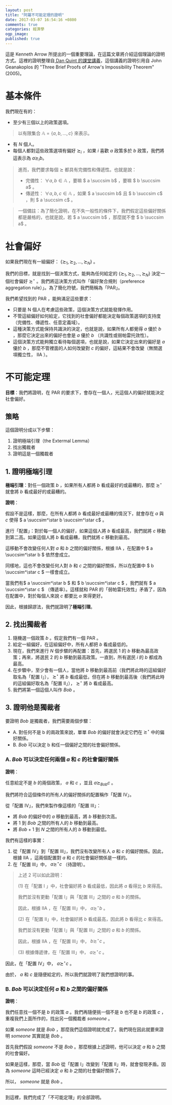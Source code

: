 ```yaml
---
layout: post
title: "阿羅不可能定理的證明"
date: 2017-03-07 16:54:16 +0800
comments: true
categories: 經濟學
ogp_image: 
published: true
---
```


這是 Kenneth Arrow 所提出的一個重要理論，在這篇文章將介紹這個理論的證明方式。這裡的證明整理自[ Dan Quint 的課堂講義](http://www.ssc.wisc.edu/~dquint/econ698/)，這個講義的證明引用自 John Geanakoplos 的 "Three Brief Proofs of Arrow's Impossibility Theorem" (2005)。

<!--more-->

# 基本條件

我們現在有的：

* 至少有三個以上的政策選項。

> 以有限集合 $\mathbb{A} = \lbrace a, b, ..., c \rbrace$ 來表示。

* 有 $N$ 個人。
* 每個人都對這些政策選項有偏好 $\succsim_i$ ，如果 $i$ 喜歡 $a$ 政策多於 $b$ 政策，我們將這表示為 $a \succsim_i b$。

> 進而，我們要求每個 $\succsim$ 都具有完備性和傳遞性。也就是說：
> 
> * 完備性： $\forall a, b \in \mathbb{A}$ ，要嘛 $ a \succsim b$ ，要嘛 $ b \succsim a$ 。
> * 傳遞性： $\forall a, b, c \in \mathbb{A}$ ，如果 $ a \succsim b$ 且 $ b \succsim c$ ，則 $ a \succsim c$ 。

> 一個備註：為了簡化證明，在不失一般性的條件下，我們假定這些偏好關係都是嚴格的，也就是說，若 $ a \succsim b$ ，那麼就不會 $ b \succsim a$ 。

# 社會偏好

如果我們現在有一組偏好： $\lbrace \succsim_1, \succsim_2, ..., \succsim_N \rbrace$ 。

我們的目標，就是找到一個決策方式，能夠為任何給定的 $\lbrace \succsim_1, \succsim_2, ..., \succsim_N \rbrace$ 決定一個社會偏好 $\succsim^\star$ 。我們將這決策方式叫作「偏好聚合規則（preference aggregation rule）」。為了簡化符號，我們簡稱為「PAR」。

我們希望找到的 PAR ，能夠滿足這些要求：

* 只要是 N 個人在考慮這些政策，這個決策方式就能發揮作用。
* 不管這組偏好如何給定，它找到的社會偏好都能決定每個政策選項的支持度（完備性、傳遞性、任意定義域）。
* 這種決策方式能保持共識決的決定，也就是說，如果所有人都覺得 $a$ 優於 $b$ ，那麼它決定出來的偏好也會是 $a$ 優於 $b$ （共識性或弱帕雷托效性）。
* 這個決策方式能夠獨立看待每個選項，也就是說，如果它決定出來的偏好是 $a$ 優於 $b$ ，那麼不管裡面的人如何改變對 $c$ 的偏好，這結果不會改變（無關選項獨立性， IIA ）。

# 不可能定理

**目標**：我們將證明，在 PAR 的要求下，會存在一個人，光這個人的偏好就能決定社會偏好。

## 策略

這個證明分成以下步驟：

1. 證明極端引理（the Extermal Lemma）
2. 找出獨裁者
3. 證明這是一個獨裁者

## 1. 證明極端引理

**極端引理**：對任一個政策 $b$ ，如果所有人都將 $b$ 看成最好的或最糟的，那麼 $\succsim^\star$ 就會將 $b$ 看成最好的或最糟的。

**證明**：

假設不是這樣，那麼，在所有人都將 $b$ 看成最好或最糟的情況下，就會存在 $a$ 與 $c$ 使得 $ a \succsim^\star b \succsim^\star c$ 。

進行「配置」：對於每一個人的偏好，如果這個人將 $b$ 看成最高，我們就將 $c$ 移動到第二高。如果這個人將 $b$ 看成最糟，我們就將 $c$ 移動到最高。

這移動不會改變任何人對 $a$ 和 $b$ 之間的偏好關係，根據 IIA ，在配置中 $ a \succsim^\star b $ 依然會成立。

同樣地，這也不會改變任何人對 $b$ 和 $c$ 之間的偏好關係，所以在配置中 $ b \succsim^\star c $ 一樣會成立。

當我們有$ a \succsim^\star b $ 和 $ b \succsim^\star c $ ，我們就有 $ a \succsim^\star c $ （傳遞率）。這樣就和 PAR 的「弱帕雷托效性」矛盾了，因為在配置中，對於每個人來說 $c$ 都要比 $a$ 來得更好。

因此，根據歸謬法，我們就證明了**極端引理**。

## 2. 找出獨裁者

1. 隨機選一個政策 $b$ 。假定我們有一個 PAR 。
2. 給定一組偏好，在這組偏好中，所有人都把 $b$ 看成最低的。
3. 現在，我們來進行 $N$ 個步驟的再配置：首先，將選民 $1$ 的 $b$ 移動為最高政策；再來，將選民 $2$ 的 $b$ 移動到最高政策。一直到，所有選民 $i$ 的 $b$ 都成為最高。
4. 在步驟中，至少會有一個人，當他將 $b$ 移動到最高前（我們將此時的這組偏好取名為「配置 I」）， $\succsim^\star$ 將 $b$ 看成最低，但在將 $b$ 移動到最高後（我們將此時的這組偏好取名為「配置 II」）， $\succsim^\star$ 將 $b$ 看成最高。
5. 我們將第一個這個人叫作 $Bob$ 。

## 3. 證明他是獨裁者

要證明 $Bob$ 是獨裁者，我們需要兩個步驟：

* A. 對任何不是 b 的兩政策來說，單單 $Bob$ 的偏好就會決定它們在 $\succsim^\star$ 中的偏好關係。
* B. $Bob$ 可以決定 b 和任一個偏好之間的社會偏好關係。

### A. $Bob$ 可以決定任何兩個 $a$ 和 $c$ 的社會偏好關係

**證明**：

任意給定不是 $b$ 的兩個政策， $a$ 和 $c$ ，並且 $a \succsim_{Bob} c$ 。

我們將符合這個條件的所有人的偏好關係的配置稱作「配置 IV」。

從「配置 IV」，我們來製作像這樣的「配置 III」：

* 將 $Bob$ 的偏好中的 $a$ 移動到最高，將 $b$ 移動到次高。
* 將 $1$ 到 $Bob$ 之間的所有人的 $b$ 移動到最高。
* 將 $Bob + 1$ 到 $N$ 之間的所有人的 $b$ 移動到最低。

我們有這樣的事實：

1. 從「配置 IV」到「配置 III」，我們沒有改變所有人 $a$ 和 $c$ 的偏好關係。因此，根據 IIA ，這兩個配置對 $a$ 和 $c$ 的社會偏好關係是一樣的。
2. 在「配置 III」中， $a \succsim^\star c$ （待證明）。

> 上述 2 可以如此證明：
> 
> (1) 在「配置 I 」中，社會偏好將 $b$ 看成最低，因此將 $a$ 看得比 $b$ 來得高。
>
> 我們並沒有更動「配置 I」與「配置 III」之間的 $a$ 和 $b$ 的關係。
> 
> 因此，根據 IIA ，在「配置 III」中， $a \succsim^\star b$ 。
> 
> (2) 在「配置 II」中，社會偏好將 $b$ 看成最高，因此將 $b$ 看得比 $c$ 來得高。
> 
> 我們並沒有更動「配置 I」與「配置 III」之間的 $a$ 和 $b$ 的關係。
>
> 因此，根據 IIA ，在「配置 III」中， $b \succsim^\star c$ 。
>
> (3) 根據傳遞律，在「配置 III」中， $a \succsim^\star c$ 。

因此，在「配置 IV」中， $a \succsim^\star c$ 。

由於， $a$ 和 $c$ 是隨便給定的，所以我們就證明了我們想證明的事。

### B. $Bob$ 可以決定任何 $a$ 和 $b$ 之間的偏好關係

**證明**：

我們任意找一個不是 $b$ 的政策 $a$ 。我們再隨便挑一個不是 $b$ 也不是 $b$ 的政策 $c$ ，重複我們上面所作的，找出另一個獨裁者 $someone$ 。

如果 $someone$ 就是 $Bob$ ，那麼我們這個證明就完成了。我們現在因此就要來證明 $someone$ 其實就是 $Bob$ 。

首先我們假設 $someone$ 不是 $Bob$ 。那麼根據上述證明，他可以決定 $a$ 和 $b$ 之間的社會偏好。

如果是這樣，那麼，當 $Bob$ 從「配置 I」改變到「配置 II」時，就會發現矛盾。因為 $someone$ 這時已經決定 $a$ 和 $b$ 之間的社會偏好關係了。

所以， $someone$ 就是 $Bob$ 。

---

到這裡，我們完成了「不可能定理」的全部證明。
